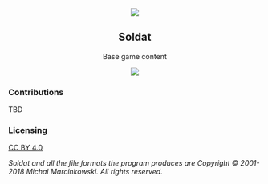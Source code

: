 <div align="center">
  <img src="https://i.imgur.com/HrYPYjh.png" />
  <h2>Soldat</h2>
  <p>Base game content</p>
  <a href="http://gather.soldat.pl/discord"><img src="https://img.shields.io/discord/234733999879094272.svg" /></a>
</div>
  
### Contributions

TBD


### Licensing

[CC BY 4.0](LICENSE.md)

*Soldat and all the file formats the program produces are Copyright © 2001-2018 Michal Marcinkowski. All rights reserved.*
